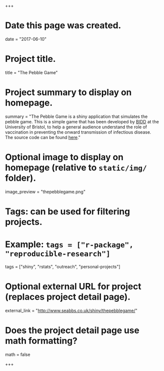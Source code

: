 +++
# Date this page was created.
date = "2017-06-10"

# Project title.
title = "The Pebble Game"

# Project summary to display on homepage.
summary = "The Pebble Game is a shiny application that simulates the pebble game. This is a simple game that has been developed by [BIDD](http://www.bristol.ac.uk/social-community-medicine/research/groups/bidd/) at the University of Bristol, to help a general audience understand the role of vaccination in preventing the onward transmission of infectious disease. The source code can be found [here](https://github.com/seabbs/thepebblegame)."

# Optional image to display on homepage (relative to `static/img/` folder).
image_preview = "thepebblegame.png"

# Tags: can be used for filtering projects.
# Example: `tags = ["r-package", "reproducible-research"]`
tags = ["shiny", "rstats", "outreach", "personal-projects"]

# Optional external URL for project (replaces project detail page).
external_link = "http://www.seabbs.co.uk/shiny/thepebblegame/"

# Does the project detail page use math formatting?
math = false

+++

